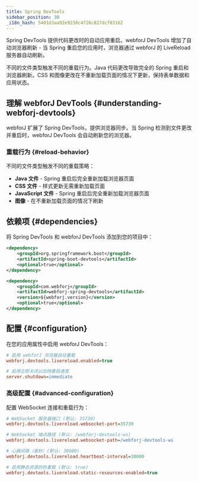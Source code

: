 ```yaml
---
title: Spring DevTools
sidebar_position: 30
_i18n_hash: 5401d3aa92e9230c4f26c827dcf83162
---
```

Spring DevTools 提供代码更改时的自动应用重启。webforJ DevTools 增加了自动浏览器刷新 - 当 Spring 重启您的应用时，浏览器通过 webforJ 的 LiveReload 服务器自动刷新。

不同的文件类型触发不同的重载行为。Java 代码更改导致完全的 Spring 重启和浏览器刷新。CSS 和图像更改在不重新加载页面的情况下更新，保持表单数据和应用状态。

## 理解 webforJ DevTools {#understanding-webforj-devtools}

webforJ 扩展了 Spring DevTools，提供浏览器同步。当 Spring 检测到文件更改并重启时，webforJ DevTools 会自动刷新您的浏览器。

### 重载行为 {#reload-behavior}

不同的文件类型触发不同的重载策略：

- **Java 文件** - Spring 重启后完全重新加载浏览器页面
- **CSS 文件** - 样式更新无需重新加载页面  
- **JavaScript 文件** - Spring 重启后完全重新加载浏览器页面
- **图像** - 在不重新加载页面的情况下刷新

## 依赖项 {#dependencies}

将 Spring DevTools 和 webforJ DevTools 添加到您的项目中：

```xml title="pom.xml"
<dependency>
    <groupId>org.springframework.boot</groupId>
    <artifactId>spring-boot-devtools</artifactId>
    <optional>true</optional>
</dependency>

<dependency>
    <groupId>com.webforj</groupId>
    <artifactId>webforj-spring-devtools</artifactId>
    <version>${webforj.version}</version>
    <optional>true</optional>
</dependency>
```

## 配置 {#configuration}

在您的应用属性中启用 webforJ DevTools：

```Ini title="application.properties"
# 启用 webforJ 浏览器自动重载
webforj.devtools.livereload.enabled=true

# 启用立即关闭以加快重启速度
server.shutdown=immediate
```

### 高级配置 {#advanced-configuration}

配置 WebSocket 连接和重载行为：

```Ini title="application.properties"
# WebSocket 服务器端口 (默认: 35730)
webforj.devtools.livereload.websocket-port=35730

# WebSocket 端点路径 (默认: /webforj-devtools-ws)
webforj.devtools.livereload.websocket-path=/webforj-devtools-ws

# 心跳间隔（毫秒）(默认: 30000)
webforj.devtools.livereload.heartbeat-interval=30000

# 启用静态资源的热重载 (默认: true)
webforj.devtools.livereload.static-resources-enabled=true
```
